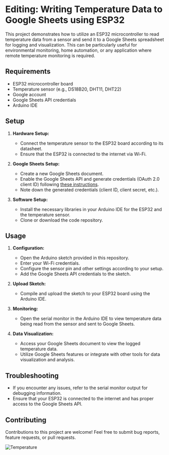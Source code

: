 # Editing: Writing Temperature Data to Google Sheets using ESP32

This project demonstrates how to utilize an ESP32 microcontroller to read temperature data from a sensor and send it to a Google Sheets spreadsheet for logging and visualization. This can be particularly useful for environmental monitoring, home automation, or any application where remote temperature monitoring is required.

## Requirements

- ESP32 microcontroller board
- Temperature sensor (e.g., DS18B20, DHT11, DHT22)
- Google account
- Google Sheets API credentials
- Arduino IDE

## Setup

1. **Hardware Setup:**
   - Connect the temperature sensor to the ESP32 board according to its datasheet.
   - Ensure that the ESP32 is connected to the internet via Wi-Fi.

2. **Google Sheets Setup:**
   - Create a new Google Sheets document.
   - Enable the Google Sheets API and generate credentials (OAuth 2.0 client ID) following [these instructions]([https://developers.google.com/sheets/api/quickstart](https://randomnerdtutorials.com/esp32-datalogging-google-sheets/)).
   - Note down the generated credentials (client ID, client secret, etc.).

3. **Software Setup:**
   - Install the necessary libraries in your Arduino IDE for the ESP32 and the temperature sensor.
   - Clone or download the code repository.

## Usage

1. **Configuration:**
   - Open the Arduino sketch provided in this repository.
   - Enter your Wi-Fi credentials.
   - Configure the sensor pin and other settings according to your setup.
   - Add the Google Sheets API credentials to the sketch.

2. **Upload Sketch:**
   - Compile and upload the sketch to your ESP32 board using the Arduino IDE.

3. **Monitoring:**
   - Open the serial monitor in the Arduino IDE to view temperature data being read from the sensor and sent to Google Sheets.

4. **Data Visualization:**
   - Access your Google Sheets document to view the logged temperature data.
   - Utilize Google Sheets features or integrate with other tools for data visualization and analysis.

## Troubleshooting

- If you encounter any issues, refer to the serial monitor output for debugging information.
- Ensure that your ESP32 is connected to the internet and has proper access to the Google Sheets API.

## Contributing

Contributions to this project are welcome! Feel free to submit bug reports, feature requests, or pull requests.

                                                  
![Temperature](https://github.com/Nemanja5199/ESP32-Temperature-Writing-to-Google-Sheets/assets/91099510/c8eec9ee-d90d-463c-a267-1841ae780142)


